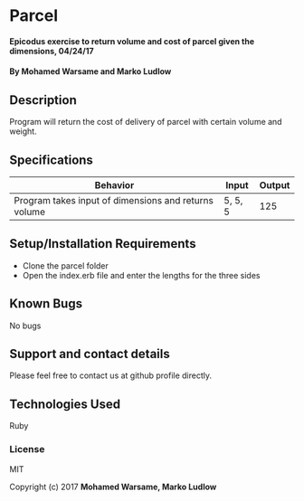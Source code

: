 # Parcel

#### Epicodus exercise to return volume and cost of parcel given the dimensions, 04/24/17

#### By Mohamed Warsame and Marko Ludlow

## Description

Program will return the cost of delivery of parcel with certain volume and weight.  

## Specifications

| Behavior | Input | Output |
|----------|-------|--------|
| Program takes input of dimensions and returns volume| 5, 5, 5 | 125 |



## Setup/Installation Requirements

* Clone the parcel folder
* Open the index.erb file and enter the lengths for the three sides

## Known Bugs

No bugs

## Support and contact details

Please feel free to contact us at github profile directly.

## Technologies Used

Ruby

### License

MIT

Copyright (c) 2017 **Mohamed Warsame, Marko Ludlow**
